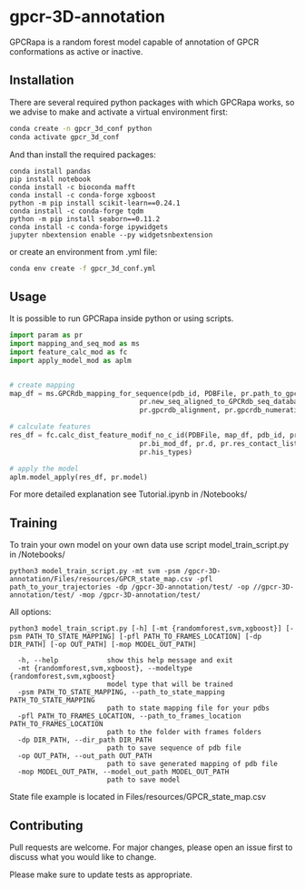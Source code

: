 # gpcr-3D-annotation
GPCRapa is a random forest model capable of annotation of GPCR conformations as active or inactive.

## Installation

There are several required python packages with which GPCRapa works, so we advise to make and activate a virtual environment first:

```bash
conda create -n gpcr_3d_conf python
conda activate gpcr_3d_conf
```
And than install the required packages:

```
conda install pandas
pip install notebook
conda install -c bioconda mafft
conda install -c conda-forge xgboost
python -m pip install scikit-learn==0.24.1
conda install -c conda-forge tqdm
python -m pip install seaborn==0.11.2
conda install -c conda-forge ipywidgets
jupyter nbextension enable --py widgetsnbextension 

```
or create an environment from .yml file:

```bash
conda env create -f gpcr_3d_conf.yml
```

## Usage
It is possible to run GPCRapa inside python or using scripts.

```python
import param as pr
import mapping_and_seq_mod as ms
import feature_calc_mod as fc
import apply_model_mod as aplm


# create mapping
map_df = ms.GPCRdb_mapping_for_sequence(pdb_id, PDBFile, pr.path_to_gpcrdb_files, dir_path, out_path,
                                pr.new_seq_aligned_to_GPCRdb_seq_database, pr.canonical_residues_dict,
                                pr.gpcrdb_alignment, pr.gpcrdb_numeration, pr.his_types, pr.d)

# calculate features
res_df = fc.calc_dist_feature_modif_no_c_id(PDBFile, map_df, pdb_id, pr.one_mod_df,
                                pr.bi_mod_df, pr.d, pr.res_contact_list, pr.one_mod_feat, 
                                pr.his_types)

# apply the model
aplm.model_apply(res_df, pr.model)
```
For more detailed explanation see Tutorial.ipynb in /Notebooks/

## Training

To train your own model on your own data use script model_train_script.py in /Notebooks/

```
python3 model_train_script.py -mt svm -psm /gpcr-3D-annotation/Files/resources/GPCR_state_map.csv -pfl path_to_your_trajectories -dp /gpcr-3D-annotation/test/ -op //gpcr-3D-annotation/test/ -mop /gpcr-3D-annotation/test/
```
All options:

```
python3 model_train_script.py [-h] [-mt {randomforest,svm,xgboost}] [-psm PATH_TO_STATE_MAPPING] [-pfl PATH_TO_FRAMES_LOCATION] [-dp DIR_PATH] [-op OUT_PATH] [-mop MODEL_OUT_PATH]

  -h, --help            show this help message and exit
  -mt {randomforest,svm,xgboost}, --modeltype {randomforest,svm,xgboost}
                        model type that will be trained
  -psm PATH_TO_STATE_MAPPING, --path_to_state_mapping PATH_TO_STATE_MAPPING
                        path to state mapping file for your pdbs
  -pfl PATH_TO_FRAMES_LOCATION, --path_to_frames_location PATH_TO_FRAMES_LOCATION
                        path to the folder with frames folders
  -dp DIR_PATH, --dir_path DIR_PATH
                        path to save sequence of pdb file
  -op OUT_PATH, --out_path OUT_PATH
                        path to save generated mapping of pdb file
  -mop MODEL_OUT_PATH, --model_out_path MODEL_OUT_PATH
                        path to save model
```
State file example is located in Files/resources/GPCR_state_map.csv

## Contributing
Pull requests are welcome. For major changes, please open an issue first to discuss what you would like to change.

Please make sure to update tests as appropriate.
